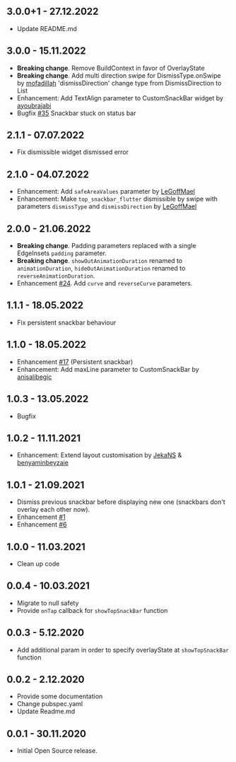 ## 3.0.0+1 - 27.12.2022
* Update README.md

## 3.0.0 - 15.11.2022
* **Breaking change**. Remove BuildContext in favor of OverlayState
* **Breaking change**. Add multi direction swipe for DismissType.onSwipe by [mofadillah](https://github.com/mofadillah) 'dismissDirection' change type from DismissDirection to List<DismissDirection>
* Enhancement: Add TextAlign parameter to CustomSnackBar widget by [ayoubrajabi](https://github.com/ayoubrajabi)
* Bugfix [#35](https://github.com/LanarsInc/top-snackbar-flutter/issues/35) Snackbar stuck on status bar

## 2.1.1 - 07.07.2022
* Fix dismissible widget dismissed error

## 2.1.0 - 04.07.2022
* Enhancement: Add `safeAreaValues` parameter by [LeGoffMael](https://github.com/LeGoffMael)
* Enhancement: Make `top_snackbar_flutter` dismissible by swipe with parameters `dismissType` and `dismissDirection` by [LeGoffMael](https://github.com/LeGoffMael)

## 2.0.0 - 21.06.2022
* **Breaking change**. Padding parameters replaced with a single EdgeInsets `padding` parameter.
* **Breaking change**. `showOutAnimationDuration` renamed to `animationDuration`, `hideOutAnimationDuration` renamed to `reverseAnimationDuration`.
* Enhancement [#24](https://github.com/vizhan-lanars/top-snackbar-flutter/issues/24). Add `curve` and `reverseCurve` parameters.

## 1.1.1 - 18.05.2022
* Fix persistent snackbar behaviour

## 1.1.0 - 18.05.2022
* Enhancement [#17](https://github.com/LanarsInc/top-snackbar-flutter/issues/17)
  (Persistent snackbar)
* Enhancement: Add maxLine parameter to CustomSnackBar by [anisalibegic](https://github.com/anisalibegic)

## 1.0.3 - 13.05.2022
* Bugfix

## 1.0.2 - 11.11.2021
* Enhancement: Extend layout customisation by [JekaNS](https://github.com/JekaNS) & [benyaminbeyzaie](https://github.com/benyaminbeyzaie)

## 1.0.1 - 21.09.2021
* Dismiss previous snackbar before displaying new one (snackbars don't overlay 
  each other now).
* Enhancement [#1](https://github.com/LanarsInc/top-snackbar-flutter/issues/1)
* Enhancement [#6](https://github.com/LanarsInc/top-snackbar-flutter/issues/6)

## 1.0.0 - 11.03.2021

* Clean up code

## 0.0.4 - 10.03.2021

* Migrate to null safety
* Provide `onTap` callback for `showTopSnackBar` function

## 0.0.3 - 5.12.2020

* Add additional param in order to specify overlayState at `showTopSnackBar` 
  function

## 0.0.2 - 2.12.2020

* Provide some documentation
* Change pubspec.yaml
* Update Readme.md

## 0.0.1 - 30.11.2020

* Initial Open Source release.